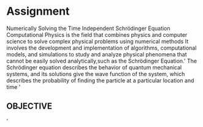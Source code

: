 # Assignment
Numerically Solving the Time Independent Schrödinger Equation
Computational Physics is the field that combines physics and computer science to solve complex physical problems using numerical methods
It involves the development and implementation of algorithms, computational models, and simulations to study and analyze physical phenomena that cannot be easily solved analytically,such as the Schrödinger Equation.'
The Schrödinger equation describes the behavior of quantum mechanical systems, and its solutions give the wave function of the system, which describes the probability of finding the particle at a particular location and time
'<h2>OBJECTIVE</h2>'
